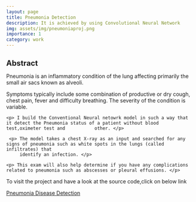 ```yaml
---
layout: page
title: Pneumonia Detection
description: It is achieved by using Convolutional Neural Network
img: assets/img/pneumoniaproj.png
importance: 1
category: work
---
```


<h1 style="font-size:20px;">Abstract </h1>
    
  <p>Pneumonia is an inflammatory condition of the lung affecting primarily the small air sacs known as alveoli. </p>
  <p>Symptoms typically include some combination of productive or dry cough, chest pain, fever and difficulty breathing. The severity of the condition is          variable.</p>
    
    <p> I build the Conventional Neural netowrk model in such a way that it detect the Pneumonia status of a patient without blood test,oximeter test and           other. </p>

     <p> The model takes a chest X-ray as an input and searched for any signs of pneumonia such as white spots in the lungs (called infiltrates) that     
         identify an infection. </p>

    <p> This exam will also help determine if you have any complications related to pneumonia such as abscesses or pleural effusions. </p>
    
    
<p> To visit the project and have a look at the source code,click on below link </p>


<a href="https://github.com/sridhareguram/Pneumonia-Detection-Mini-Project">Pneumonia Disease Detection</a>
